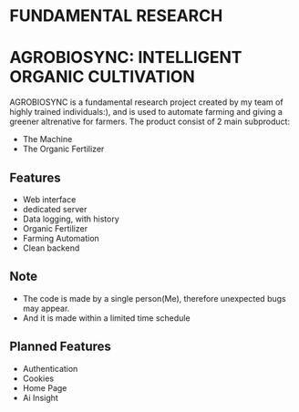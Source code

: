 # FUNDAMENTAL RESEARCH
# AGROBIOSYNC: INTELLIGENT ORGANIC CULTIVATION
AGROBIOSYNC is a fundamental research project created by my team of highly trained individuals:), and is used to automate farming and giving a greener altrenative for farmers.
The product consist of 2 main subproduct:
- The Machine
- The Organic Fertilizer
## Features
- Web interface
- dedicated server
- Data logging, with history
- Organic Fertilizer
- Farming Automation
- Clean backend

## Note
- The code is made by a single person(Me), therefore unexpected bugs may appear.
- And it is made within a limited time schedule

## Planned Features
- Authentication
- Cookies
- Home Page
- Ai Insight
